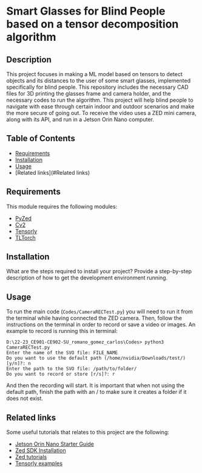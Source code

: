 # Smart Glasses for Blind People based on a tensor decomposition algorithm

## Description

This project focuses in making a ML model based on tensors to detect objects and its distances to the user of some smart glasses, implemented specifically for blind people. This repository includes the necessary CAD files for 3D printing the glasses frame and camera holder, and the necessary codes to run the algorithm. This project will help blind people to navigate with ease through certain indoor and outdoor scenarios and make the more secure  of going out. To receive the video uses a ZED mini camera, along with its API, and run in a Jetson Orin Nano computer.

## Table of Contents

- [Requirements](#Requirements)
- [Installation](#installation)
- [Usage](#usage)
- [Related links](#Related links)

## Requirements

This module requires the following modules:

- [PyZed](https://www.stereolabs.com/docs/)
- [Cv2](https://pypi.org/project/opencv-python/)
- [Tensorly](https://tensorly.org/stable/installation.html)
- [TLTorch](https://github.com/tensorly/torch)

## Installation

What are the steps required to install your project? Provide a step-by-step description of how to get the development environment running.

## Usage

To run the main code (`Codes/CameraRECTest.py`) you will need to run it from the terminal while having connected the ZED camera. Then, follow the instructions on the terminal in order to record or save a video or images.
An example to record is running this in terminal: 

    D:\22-23_CE901-CE902-SU_romano_gomez_carlos\Codes> python3 CameraRECTest.py
    Enter the name of the SVO file: FILE_NAME
    Do you want to use the default path (/home/nvidia/Downloads/test/) [y/n]?: n
    Enter the path to the SVO file: /path/to/folder/
    Do you want to record or store [r/s]?: r

And then the recording will start. It is important that when not using the default path, finish the path with an / to make sure it creates a folder if it does not exist.

## Related links

Some useful tutorials that relates to this project are the following:
- [Jetson Orin Nano Starter Guide](https://developer.nvidia.com/embedded/learn/get-started-jetson-orin-nano-devkit#intro)
- [Zed SDK Installation](https://www.stereolabs.com/developers/release/)
- [Zed tutorials](https://github.com/stereolabs/zed-sdk/tree/master/tutorials)
- [Tensorly examples](https://tensorly.org/stable/auto_examples/index.html)